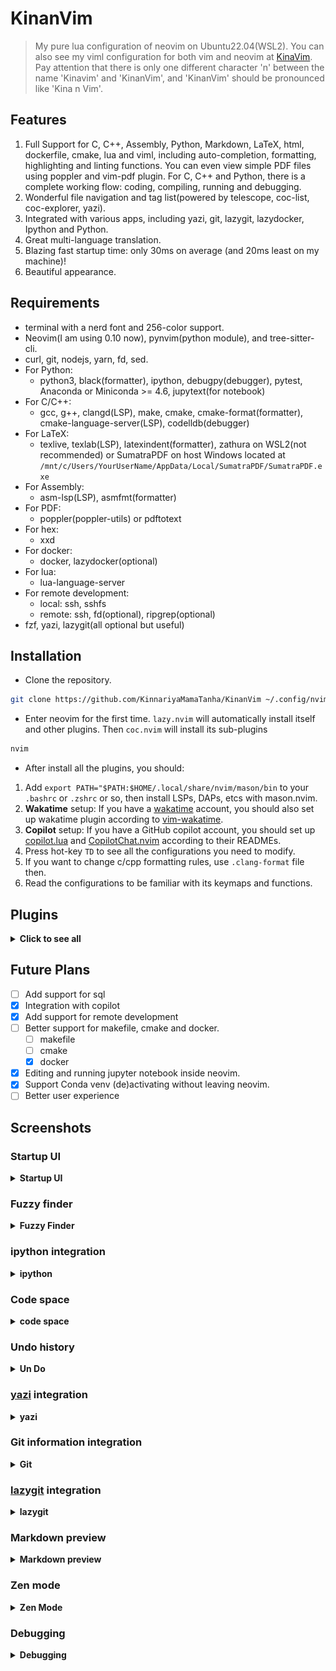 # KinanVim

> My pure lua configuration of neovim on Ubuntu22.04(WSL2). You can also see my viml configuration for both vim and neovim at [KinaVim](https://github.com/KinnariyaMamaTanha/KinaVim). Pay attention that there is only one different character 'n' between the name 'Kinavim' and 'KinanVim', and 'KinanVim' should be pronounced like 'Kina n Vim'.

## Features

1. Full Support for C, C++, Assembly, Python, Markdown, LaTeX, html, dockerfile, cmake, lua and viml, including auto-completion, formatting, highlighting and linting functions. You can even view simple PDF files using poppler and vim-pdf plugin. For C, C++ and Python, there is a complete working flow: coding, compiling, running and debugging.
2. Wonderful file navigation and tag list(powered by telescope, coc-list, coc-explorer, yazi).
3. Integrated with various apps, including yazi, git, lazygit, lazydocker, Ipython and Python.
4. Great multi-language translation.
5. Blazing fast startup time: only 30ms on average (and 20ms least on my machine)!
6. Beautiful appearance.

## Requirements

- terminal with a nerd font and 256-color support.
- Neovim(I am using 0.10 now), pynvim(python module), and tree-sitter-cli.
- curl, git, nodejs, yarn, fd, sed.
- For Python:
    - python3, black(formatter), ipython, debugpy(debugger), pytest, Anaconda or Miniconda >= 4.6, jupytext(for notebook)
- For C/C++:
    - gcc, g++, clangd(LSP), make, cmake, cmake-format(formatter), cmake-language-server(LSP), codelldb(debugger)
- For LaTeX:
    - texlive, texlab(LSP), latexindent(formatter), zathura on WSL2(not recommended) or SumatraPDF on host Windows located at `/mnt/c/Users/YourUserName/AppData/Local/SumatraPDF/SumatraPDF.exe`
- For Assembly:
    - asm-lsp(LSP), asmfmt(formatter)
- For PDF:
    - poppler(poppler-utils) or pdftotext
- For hex:
    - xxd
- For docker:
    - docker, lazydocker(optional)
- For lua:
    - lua-language-server
- For remote development:
    - local: ssh, sshfs
    - remote: ssh, fd(optional), ripgrep(optional)
- fzf, yazi, lazygit(all optional but useful)

## Installation

- Clone the repository.

```bash
git clone https://github.com/KinnariyaMamaTanha/KinanVim ~/.config/nvim
```

- Enter neovim for the first time. `lazy.nvim` will automatically install itself and other plugins. Then `coc.nvim` will install its sub-plugins

```bash
nvim
```

- After install all the plugins, you should:

1. Add `export PATH="$PATH:$HOME/.local/share/nvim/mason/bin` to your `.bashrc` or `.zshrc` or so, then install LSPs, DAPs, etcs with mason.nvim.
2. **Wakatime** setup: If you have a [wakatime](https://wakatime.com/) account, you should also set up wakatime plugin according to [vim-wakatime](https://github.com/wakatime/vim-wakatime).
3. **Copilot** setup: If you have a GitHub copilot account, you should set up [copilot.lua](https://github.com/zbirenbaum/copilot.lua) and [CopilotChat.nvim](https://github.com/CopilotC-Nvim/CopilotChat.nvim) according to their READMEs.
4. Press hot-key `TD` to see all the configurations you need to modify.
5. If you want to change c/cpp formatting rules, use `.clang-format` file then.
6. Read the configurations to be familiar with its keymaps and functions.

## Plugins

<details>
  <summary><b>Click to see all</b></summary>

- [akinsho/bufferline.nvim](https://github.com/akinsho/bufferline.nvim)
- [akinsho/toggleterm.nvim](https://github.com/akinsho/toggleterm.nvim)
- [alanfortlink/blackjack.nvim](https://github.com/alanfortlink/blackjack.nvim)
- [alec-gibson/nvim-tetris](https://github.com/alec-gibson/nvim-tetris)
- [Bekaboo/dropbar.nvim](https://github.com/Bekaboo/dropbar.nvim)
- [catppuccin/nvim](https://github.com/catppuccin/nvim)
- [CopilotC-Nvim/CopilotChat.nvim](https://github.com/CopilotC-Nvim/CopilotChat.nvim)
- [CRAG666/code_runner.nvim](https://github.com/CRAG666/code_runner.nvim)
- [dhruvasagar/vim-table-mode](https://github.com/dhruvasagar/vim-table-mode)
- [dstein64/vim-startuptime](https://github.com/dstein64/vim-startuptime)
- [debugloop/telescope-undo.nvim](https://github.com/debugloop/telescope-undo.nvim)
- [emmanueltouzery/decisive.nvim](https://github.com/emmanueltouzery/decisive.nvim)
- [Eandrju/cellular-automaton.nvim](https://github.com/Eandrju/cellular-automaton.nvim)
- [fedepujol/move.nvim](https://github.com/fedepujol/move.nvim)
- [folke/flash.nvim](https://github.com/folke/flash.nvim)
- [folke/lazy.nvim](https://github.com/folke/lazy.nvim)
- [folke/noice.nvim](https://github.com/folke/noice.nvim)
- [folke/todo-comments.nvim](https://github.com/folke/todo-comments.nvim)
- [folke/tokyonight.nvim](https://github.com/folke/tokyonight.nvim)
- [folke/trouble.nvim](https://github.com/folke/trouble.nvim)
- [folke/twilight.nvim](https://github.com/folke/twilight.nvim)
- [folke/zen-mode.nvim](https://github.com/folke/zen-mode.nvim)
- [FabianWirth/search.nvim](https://github.com/FabianWirth/search.nvim)
- [Febri-i/fscreen.nvim](https://github.com/Febri-i/fscreen.nvim)
- [Febri-i/snake.nvim](https://github.com/Febri-i/snake.nvim)
- [GCBallesteros/jupytext.nvim](https://github.com/GCBallesteros/jupytext.nvim)
- [hedyhli/outline.nvim](https://github.com/hedyhli/outline.nvim)
- [honza/vim-snippets](https://github.com/honza/vim-snippets)
- [hotoo/pangu.vim](https://github.com/hotoo/pangu.vim)
- [hrsh7th/cmp-buffer](https://github.com/hrsh7th/cmp-buffer)
- [hrsh7th/cmp-cmdline](https://github.com/hrsh7th/cmp-cmdline)
- [hrsh7th/nvim-cmp](https://github.com/hrsh7th/nvim-cmp)
- [HiPhish/rainbow-delimiters.nvim](https://github.com/HiPhish/rainbow-delimiters.nvim)
- [iqxd/vim-mine-sweeping](https://github.com/iqxd/vim-mine-sweeping)
- [itchyny/calendar.vim](https://github.com/itchyny/calendar.vim)
- [jbyuki/nabla.nvim](https://github.com/jbyuki/nabla.nvim)
- [kevinhwang91/nvim-bqf](https://github.com/kevinhwang91/nvim-bqf)
- [kevinhwang91/nvim-ufo](https://github.com/kevinhwang91/nvim-ufo)
- [kevinhwang91/promise-async](https://github.com/kevinhwang91/promise-async)
- [kkvh/vim-docker-tools](https://github.com/kkvh/vim-docker-tools)
- [kmontocam/nvim-conda](https://github.com/kmontocam/nvim-conda)
- [kylechui/nvim-surround](https://github.com/kylechui/nvim-surround)
- [lambdalisue/vim-suda](https://github.com/lambdalisue/vim-suda)
- [ldelossa/nvim-ide](https://github.com/ldelossa/nvim-ide)
- [lervag/vimtex](https://github.com/lervag/vimtex)
- [lewis6991/gitsigns.nvim](https://github.com/lewis6991/gitsigns.nvim)
- [lukas-reineke/indent-blankline.nvim](https://github.com/lukas-reineke/indent-blankline.nvim)
- [luukvbaal/statuscol.nvim](https://github.com/luukvbaal/statuscol.nvim)
- [LunarVim/bigfile.nvim](https://github.com/LunarVim/bigfile.nvim)
- [makerj/vim-pdf](https://github.com/makerj/vim-pdf)
- [mayanksuman/vim-notes-markdown](https://github.com/mayanksuman/vim-notes-markdown)
- [mfussenegger/nvim-dap](https://github.com/mfussenegger/nvim-dap)
- [mfussenegger/nvim-dap-python](https://github.com/mfussenegger/nvim-dap-python)
- [mfussenegger/nvim-lint](https://github.com/mfussenegger/nvim-lint)
- [michaelb/sniprun](https://github.com/michaelb/sniprun)
- [mistricky/codesnap.nvim](https://github.com/mistricky/codesnap.nvim)
- [MeanderingProgrammer/markdown.nvim](https://github.com/MeanderingProgrammer/markdown.nvim)
- [Mofiqul/vscode.nvim](https://github.com/Mofiqul/vscode.nvim)
- [MunifTanjim/nui.nvim](https://github.com/MunifTanjim/nui.nvim)
- [natecraddock/workspaces.nvim](https://github.com/natecraddock/workspaces.nvim)
- [navarasu/onedark.nvim](https://github.com/navarasu/onedark.nvim)
- [neoclide/coc.nvim](https://github.com/neoclide/coc.nvim)
- [nosduco/remote-sshfs.nvim](https://github.com/nosduco/remote-sshfs.nvim)
- [numToStr/Comment.nvim](https://github.com/numToStr/Comment.nvim)
- [nvimdev/dashboard-nvim](https://github.com/nvimdev/dashboard-nvim)
- [nvim-lua/plenary.nvim](https://github.com/nvim-lua/plenary.nvim)
- [nvim-lualine/lualine.nvim](https://github.com/nvim-lualine/lualine.nvim)
- [nvim-neotest/nvim-nio](https://github.com/nvim-neotest/nvim-nio)
- [nvim-telescope/telescope.nvim](https://github.com/nvim-telescope/telescope.nvim)
- [nvim-tree/nvim-web-devicons](https://github.com/nvim-tree/nvim-web-devicons)
- [nvim-treesitter/nvim-treesitter](https://github.com/nvim-treesitter/nvim-treesitter)
- [nvim-zh/colorful-winsep.nvim](https://github.com/nvim-zh/colorful-winsep.nvim)
- [nyngwang/NeoZoom.lua](https://github.com/nyngwang/NeoZoom.lua)
- [potamides/pantran.nvim](https://github.com/potamides/pantran.nvim)
- [rbong/vim-flog](https://github.com/rbong/vim-flog)
- [rcarriga/nvim-dap-ui](https://github.com/rcarriga/nvim-dap-ui)
- [rcarriga/nvim-notify](https://github.com/rcarriga/nvim-notify)
- [RaafatTurki/hex.nvim](https://github.com/RaafatTurki/hex.nvim)
- [stevearc/conform.nvim](https://github.com/stevearc/conform.nvim)
- [theKnightsOfRohan/csvlens.nvim](https://github.com/theKnightsOfRohan/csvlens.nvim)
- [tpope/vim-fugitive](https://github.com/tpope/vim-fugitive)
- [tpope/vim-repeat](https://github.com/tpope/vim-repeat)
- [Vigemus/iron.nvim](https://github.com/Vigemus/iron.nvim)
- [wakatime/vim-wakatime](https://github.com/wakatime/vim-wakatime)
- [williamboman/mason.nvim](https://github.com/williamboman/mason.nvim)
- [zbirenbaum/copilot.lua](https://github.com/zbirenbaum/copilot.lua)

<details>
  <summary><b>coc.nvim plugins</b></summary>

- [bigshans/coc-word](https://github.com/bigshans/coc-word)
- [clangd/coc-clangd](https://github.com/clangd/coc-clangd)
- [fannheyward/coc-ecdict](https://github.com/fannheyward/coc-ecdict)
- [fannheyward/coc-markdownlint](https://github.com/fannheyward/coc-markdownlint)
- [fannheyward/coc-pyright](https://github.com/fannheyward/coc-pyright)
- [fannheyward/coc-texlab](https://github.com/fannheyward/coc-texlab)
- [iamcco/coc-vimlsp](https://github.com/iamcco/coc-vimlsp)
- [josa42/coc-docker](https://github.com/josa42/coc-docker)
- [josa42/coc-sh](https://github.com/josa42/coc-sh)
- [neoclide/coc-html](https://github.com/neoclide/coc-html)
- [neoclide/coc-json](https://github.com/neoclide/coc-json)
- [neoclide/coc-pairs](https://github.com/neoclide/coc-pairs)
- [neoclide/coc-snippets](https://github.com/neoclide/coc-snippets)
- [neoclide/coc-yank](https://github.com/neoclide/coc-yank)
- [weirongxu/coc-explorer](https://github.com/weirongxu/coc-explorer)
- [weirongxu/coc-markdown-preview-enhanced](https://github.com/weirongxu/coc-markdown-preview-enhanced)
- [weirongxu/coc-webview](https://github.com/weirongxu/coc-webview)
- [yaegassy/coc-pydocstring](https://github.com/yaegassy/coc-pydocstring)

</details>

</details>

## Future Plans

- [ ] Add support for sql
- [x] Integration with copilot
- [x] Add support for remote development
- [ ] Better support for makefile, cmake and docker.
  - [ ] makefile
  - [ ] cmake
  - [x] docker
- [x] Editing and running jupyter notebook inside neovim.
- [x] Support Conda venv (de)activating without leaving neovim.
- [ ] Better user experience

## Screenshots

### Startup UI

<details>
  <summary><b>Startup UI</b></summary>

![neovim](./screenshots/13.png)

</details>

### Fuzzy finder

<details>
  <summary><b>Fuzzy Finder</b></summary>

![Neovim](./screenshots/16.png)

</details>

### ipython integration

<details>
  <summary><b>ipython</b></summary>

![neovim](./screenshots/19.png)

</details>

### Code space

<details>
  <summary><b>code space</b></summary>

![neovim](./screenshots/14.png)

</details>

### Undo history

<details>
  <summary><b>Un Do</b></summary>

![neovim](./screenshots/17.png)

</details>

### [yazi](https://github.com/sxyazi/yazi) integration

<details>
  <summary><b>yazi</b></summary>

![yazi](./screenshots/7.png)

</details>

### Git information integration

<details>
  <summary><b>Git</b></summary>

![vim](./screenshots/8.png)

</details>

### [lazygit](https://github.com/jesseduffield/lazygit) integration

<details>
  <summary><b>lazygit</b></summary>

![lazygit](./screenshots/9.png)

</details>

### Markdown preview

<details>
  <summary><b>Markdown preview</b></summary>

![neovim](./screenshots/12.png)

</details>

### Zen mode

<details>
  <summary><b>Zen Mode</b></summary>

![neovim](./screenshots/18.png)

</details>

### Debugging

<details>
  <summary><b>Debugging</b></summary>

![debug](./screenshots/15.png)

</details>
